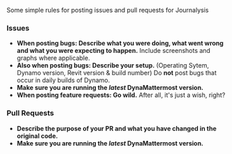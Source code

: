 Some simple rules for posting issues and pull requests for Journalysis

### Issues
- **When posting bugs: Describe what you were doing, what went wrong and what you were expecting to happen.** Include screenshots and graphs where applicable.
- **Also when posting bugs: Describe your setup.** (Operating Sytem, Dynamo version, Revit version & build number) Do **not** post bugs that occur in daily builds of Dynamo.
- **Make sure you are running the *latest* DynaMattermost version.**
- **When posting feature requests: Go wild.** After all, it's just a wish, right?

### Pull Requests
- **Describe the purpose of your PR and what you have changed in the original code.**
- **Make sure you are running the *latest* DynaMattermost version.**
